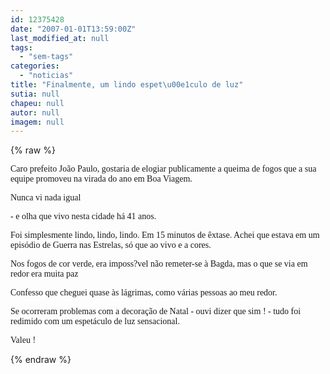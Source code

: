 ```yaml
---
id: 12375428
date: "2007-01-01T13:59:00Z"
last_modified_at: null
tags:
  - "sem-tags"
categories:
  - "noticias"
title: "Finalmente, um lindo espet\u00e1culo de luz"
sutia: null
chapeu: null
autor: null
imagem: null
---
```

{% raw %}
<p><P><FONT face=Verdana>Caro prefeito João Paulo, gostaria de elogiar publicamente a queima de fogos que a sua equipe promoveu na virada do ano em Boa Viagem.</FONT></P></p>
<p><P><FONT face=Verdana>Nunca vi nada igual</p>
<p> - e olha que vivo nesta cidade há 41 anos.</FONT></P></p>
<p><P><FONT face=Verdana>Foi simplesmente lindo, lindo, lindo. Em 15 minutos de êxtase. Achei que estava em um episódio de Guerra nas Estrelas, só que ao vivo e a cores.</FONT></P></p>
<p><P><FONT face=Verdana>Nos fogos de cor verde, era imposs?vel não remeter-se à Bagda, mas o que se via em redor era muita paz</FONT></P></p>
<p><P><FONT face=Verdana>Confesso que cheguei quase às lágrimas, como várias pessoas ao meu redor.</FONT></P></p>
<p><P><FONT face=Verdana>Se ocorreram problemas com a decoração de Natal - ouvi dizer que sim ! - tudo foi redimido com um espetáculo de luz sensacional.</FONT></P></p>
<p><P><FONT face=Verdana>Valeu !</FONT></P> </p>
{% endraw %}
